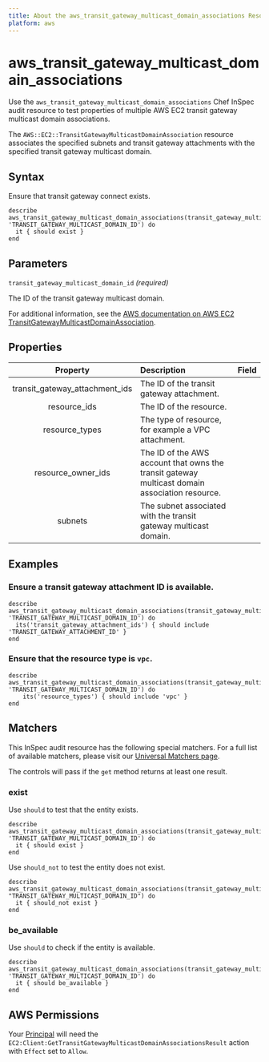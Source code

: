 ```yaml
---
title: About the aws_transit_gateway_multicast_domain_associations Resource
platform: aws
---
```


# aws\_transit\_gateway\_multicast\_domain\_associations

Use the `aws_transit_gateway_multicast_domain_associations` Chef InSpec audit resource to test properties of multiple AWS EC2 transit gateway multicast domain associations.

The `AWS::EC2::TransitGatewayMulticastDomainAssociation` resource associates the specified subnets and transit gateway attachments with the specified transit gateway multicast domain.

## Syntax

Ensure that transit gateway connect exists.

    describe aws_transit_gateway_multicast_domain_associations(transit_gateway_multicast_domain_id: 'TRANSIT_GATEWAY_MULTICAST_DOMAIN_ID') do
      it { should exist }
    end

## Parameters

`transit_gateway_multicast_domain_id` _(required)_

The ID of the transit gateway multicast domain.

For additional information, see the [AWS documentation on AWS EC2 TransitGatewayMulticastDomainAssociation](https://docs.aws.amazon.com/AWSCloudFormation/latest/UserGuide/aws-resource-ec2-transitgatewaymulticastdomainassociation.html).

## Properties

| Property | Description | Field |
| :---: | :--- | :---: |
| transit_gateway_attachment_ids | The ID of the transit gateway attachment. |
| resource_ids | The ID of the resource. |
| resource_types | The type of resource, for example a VPC attachment. |
| resource_owner_ids | The ID of the AWS account that owns the transit gateway multicast domain association resource. |
| subnets | The subnet associated with the transit gateway multicast domain. |

## Examples

### Ensure a transit gateway attachment ID is available.

    describe aws_transit_gateway_multicast_domain_associations(transit_gateway_multicast_domain_id: 'TRANSIT_GATEWAY_MULTICAST_DOMAIN_ID') do
      its('transit_gateway_attachment_ids') { should include 'TRANSIT_GATEWAY_ATTACHMENT_ID' }
    end

### Ensure that the resource type is `vpc`.

    describe aws_transit_gateway_multicast_domain_associations(transit_gateway_multicast_domain_id: 'TRANSIT_GATEWAY_MULTICAST_DOMAIN_ID') do
        its('resource_types') { should include 'vpc' }
    end

## Matchers

This InSpec audit resource has the following special matchers. For a full list of available matchers, please visit our [Universal Matchers page](https://www.inspec.io/docs/reference/matchers/).

The controls will pass if the `get` method returns at least one result.

### exist

Use `should` to test that the entity exists.

    describe aws_transit_gateway_multicast_domain_associations(transit_gateway_multicast_domain_id: 'TRANSIT_GATEWAY_MULTICAST_DOMAIN_ID') do
      it { should exist }
    end

Use `should_not` to test the entity does not exist.

    describe aws_transit_gateway_multicast_domain_associations(transit_gateway_multicast_domain_id: "TRANSIT_GATEWAY_MULTICAST_DOMAIN_ID") do
      it { should_not exist }
    end

### be_available

Use `should` to check if the entity is available.

    describe aws_transit_gateway_multicast_domain_associations(transit_gateway_multicast_domain_id: 'TRANSIT_GATEWAY_MULTICAST_DOMAIN_ID') do
      it { should be_available }
    end

## AWS Permissions

Your [Principal](https://docs.aws.amazon.com/IAM/latest/UserGuide/intro-structure.html#intro-structure-principal) will need the `EC2:Client:GetTransitGatewayMulticastDomainAssociationsResult` action with `Effect` set to `Allow`.

